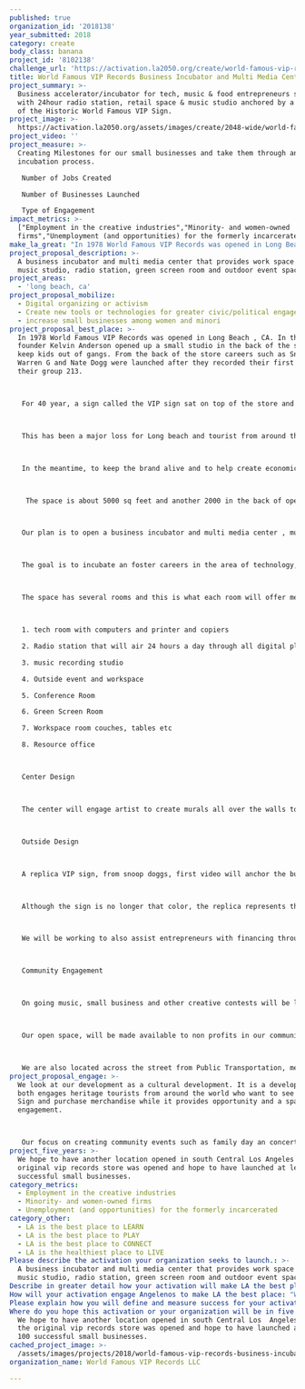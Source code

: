 ```yaml
---
published: true
organization_id: '2018138'
year_submitted: 2018
category: create
body_class: banana
project_id: '8102138'
challenge_url: 'https://activation.la2050.org/create/world-famous-vip-records-llc/'
title: World Famous VIP Records Business Incubator and Multi Media Center
project_summary: >-
  Business accelerator/incubator for tech, music & food entrepreneurs supported
  with 24hour radio station, retail space & music studio anchored by a replica
  of the Historic World Famous VIP Sign.
project_image: >-
  https://activation.la2050.org/assets/images/create/2048-wide/world-famous-vip-records-llc.jpg
project_video: ''
project_measure: >-
  Creating Milestones for our small businesses and take them through an 18 month
  incubation process.

   Number of Jobs Created

   Number of Businesses Launched

   Type of Engagement
impact_metrics: >-
  ["Employment in the creative industries","Minority- and women-owned
  firms","Unemployment (and opportunities) for the formerly incarcerated"]
make_la_great: "In 1978 World Famous VIP Records was opened in Long Beach , CA. In the 90s, founder Kelvin Anderson opened up a small studio in the back of the store to keep kids out of gangs. From the back of the store careers such as Snoop Dogg, Warren G and Nate Dogg were launched after they recorded their first demo for their group 213.\r\n\r\n\r\n\r\n For 40 year, a sign called the VIP sign sat on top of the store and most recently that sign became a Historic Landmark, making the only one of its kind in the world but the sign has been put in storage until we secure a home to open a museum.\r\n\r\n\r\n\r\n This has been a major loss for Long beach and tourist from around the world to came to see the sign.\r\n\r\n\r\n\r\n In the meantime, to keep the brand alive and to help create economic opportunities, we have secured a building on long beach blvd. which we currently need assistance in activating\r\n\r\n\r\n\r\n  The space is about 5000 sq feet and another 2000 in the back of open space.\r\n\r\n\r\n\r\n Our plan is to open a business incubator and multi media center , music recording radio station and retail store in the front.\r\n\r\n\r\n\r\n The goal is to incubate an foster careers in the area of technology, music, non profit sector, broadcasting, writing and provide a 24 hour radio station that will deliver content through all digital platforms and that will be hosted by radio personalities from across la county.\r\n\r\n\r\n\r\n The space has several rooms and this is what each room will offer members.\r\n\r\n\r\n\r\n 1. tech room with computers and printer and copiers\r\n\r\n 2. Radio station that will air 24 hours a day through all digital platforms\r\n\r\n 3. music recording studio\r\n\r\n 4. Outside event and workspace\r\n\r\n 5. Conference Room\r\n\r\n 6. Green Screen Room\r\n\r\n 7. Workspace room couches, tables etc\r\n\r\n 8. Resource office\r\n\r\n\r\n\r\n Center Design\r\n\r\n\r\n\r\n The center will engage artist to create murals all over the walls to reflect the vip history and we will also work to create digital experiences throughout the center.\r\n\r\n\r\n\r\n Outside Design\r\n\r\n\r\n\r\n A replica VIP sign, from snoop doggs, first video will anchor the building, as seen in the attached image.\r\n\r\n\r\n\r\n Although the sign is no longer that color, the replica represents the ara that the young artists got their start in the 90s and gives the center a unique draw.\r\n\r\n\r\n\r\n We will be working to also assist entrepreneurs with financing through programs like Kiva and a partnership with the City of Long Beach.\r\n\r\n\r\n\r\n Community Engagement\r\n\r\n\r\n\r\n On going music, small business and other creative contests will be launched from the center to engage the community and to continue to foster engagement.\r\n\r\n\r\n\r\n Our open space, will be made available to non profits in our communities for meeting and event space to allow them the ability to collaborate and serve the health and well being of our communities.\r\n\r\n\r\n\r\n We are also located across the street from Public Transportation, metro , in a area that is undeserved with resources and small businesses."
project_proposal_description: >-
  A business incubator and multi media center that provides work space tech lab,
  music studio, radio station, green screen room and outdoor event space.
project_areas:
  - 'long beach, ca'
project_proposal_mobilize:
  - Digital organizing or activism
  - Create new tools or technologies for greater civic/political engagement
  - increase small businesses among women and minori
project_proposal_best_place: >-
  In 1978 World Famous VIP Records was opened in Long Beach , CA. In the 90s,
  founder Kelvin Anderson opened up a small studio in the back of the store to
  keep kids out of gangs. From the back of the store careers such as Snoop Dogg,
  Warren G and Nate Dogg were launched after they recorded their first demo for
  their group 213.



   For 40 year, a sign called the VIP sign sat on top of the store and most recently that sign became a Historic Landmark, making the only one of its kind in the world but the sign has been put in storage until we secure a home to open a museum.



   This has been a major loss for Long beach and tourist from around the world to came to see the sign.



   In the meantime, to keep the brand alive and to help create economic opportunities, we have secured a building on long beach blvd. which we currently need assistance in activating



    The space is about 5000 sq feet and another 2000 in the back of open space.



   Our plan is to open a business incubator and multi media center , music recording radio station and retail store in the front.



   The goal is to incubate an foster careers in the area of technology, music, non profit sector, broadcasting, writing and provide a 24 hour radio station that will deliver content through all digital platforms and that will be hosted by radio personalities from across la county.



   The space has several rooms and this is what each room will offer members.



   1. tech room with computers and printer and copiers

   2. Radio station that will air 24 hours a day through all digital platforms

   3. music recording studio

   4. Outside event and workspace

   5. Conference Room

   6. Green Screen Room

   7. Workspace room couches, tables etc

   8. Resource office



   Center Design



   The center will engage artist to create murals all over the walls to reflect the vip history and we will also work to create digital experiences throughout the center.



   Outside Design



   A replica VIP sign, from snoop doggs, first video will anchor the building, as seen in the attached image.



   Although the sign is no longer that color, the replica represents the ara that the young artists got their start in the 90s and gives the center a unique draw.



   We will be working to also assist entrepreneurs with financing through programs like Kiva and a partnership with the City of Long Beach.



   Community Engagement



   On going music, small business and other creative contests will be launched from the center to engage the community and to continue to foster engagement.



   Our open space, will be made available to non profits in our communities for meeting and event space to allow them the ability to collaborate and serve the health and well being of our communities.



   We are also located across the street from Public Transportation, metro , in a area that is undeserved with resources and small businesses.
project_proposal_engage: >-
  We look at our development as a cultural development. It is a development that
  both engages heritage tourists from around the world who want to see the VIP
  Sign and purchase merchandise while it provides opportunity and a space for
  engagement.



   Our focus on creating community events such as family day an concerts that will bring our local community together and create space of engagement and empowerment.
project_five_years: >-
  We hope to have another location opened in south Central Los Angeles where the
  original vip records store was opened and hope to have launched at least 100
  successful small businesses.
category_metrics:
  - Employment in the creative industries
  - Minority- and women-owned firms
  - Unemployment (and opportunities) for the formerly incarcerated
category_other:
  - LA is the best place to LEARN
  - LA is the best place to PLAY
  - LA is the best place to CONNECT
  - LA is the healthiest place to LIVE
Please describe the activation your organization seeks to launch.: >-
  A business incubator and multi media center that provides work space tech lab,
  music studio, radio station, green screen room and outdoor event space.  
Describe in greater detail how your activation will make LA the best place?: "In 1978 World Famous VIP Records was opened in Long Beach , CA.  In the 90s, founder Kelvin Anderson opened up a small studio in the back of the store to keep kids out of gangs. From the back of the store careers such as Snoop Dogg, Warren G and Nate Dogg were launched after they recorded their first demo for their group 213. \r\n\r\nFor 40 year, a sign called the VIP sign sat on top of the store and most recently that sign became a Historic Landmark, making the only one of its kind in the world but the sign has been put in storage until we secure a home to open a museum.  \r\n\r\nThis has been a major loss for Long beach and tourist from around the world to came to see the sign.   \r\n\r\nIn the meantime, to keep the brand alive and to help create economic opportunities, we have secured a building on long beach blvd. which we currently need assistance in activating \r\n\r\n The space is about 5000 sq feet and another 2000 in the back of open space.  \r\n\r\nOur plan is to open a business incubator and multi media center , music recording radio station and retail store in the front.\r\n\r\nThe goal is to incubate an foster careers in the area of technology, music, non profit sector, broadcasting, writing and provide a 24 hour radio station that will deliver content through all digital platforms and that will be hosted by radio personalities from across la county. \r\n\r\nThe space has several rooms and this is what each room will offer members.    \r\n\r\n1. tech room with computers and printer and copiers\r\n2. Radio station that will air 24 hours a day through all digital platforms\r\n3. music recording studio\r\n4. Outside event and workspace \r\n5. Conference Room\r\n6. Green Screen Room\r\n7. Workspace room couches, tables etc \r\n8. Resource office \r\n\r\nCenter Design \r\n\r\nThe center will engage artist to create murals all over the walls to reflect the vip history and we will also work to create digital experiences throughout the center.      \r\n\r\nOutside Design\r\n\r\nA  replica VIP sign, from snoop doggs, first video will anchor the building, as seen in the attached image.     \r\n\r\nAlthough the sign is no longer that color,  the replica represents the ara that the young artists got their start in the 90s and gives the center a unique draw.  \r\n\r\nWe will be working to also assist entrepreneurs with financing through programs like Kiva and a partnership with the City of Long Beach.\r\n\r\nCommunity Engagement \r\n\r\nOn going music, small business and other creative contests will be launched from the center to engage the community and to continue to foster engagement. \r\n\r\nOur open space, will be made available to non profits in our communities for meeting and event space to allow them the ability to collaborate and serve the health and well being of our communities. \r\n\r\nWe are also located across the street from Public Transportation, metro ,  in a area that is undeserved with resources and small businesses.   \r\n\r\n\r\n\r\n\r\n\r\n   "
How will your activation engage Angelenos to make LA the best place: "We look at our development as a cultural development.  It is a development that both engages heritage tourists from around the world who want to see the VIP Sign and purchase merchandise while it provides opportunity and a space for engagement. \r\n\r\nOur focus on creating community events such as family day an concerts that will bring our local community together and create space of engagement and empowerment.      "
Please explain how you will define and measure success for your activation.: "Creating Milestones for our small businesses and take them through an 18 month incubation process.\r\nNumber of Jobs Created\r\nNumber of Businesses Launched \r\nType of Engagement "
Where do you hope this activation or your organization will be in five years?: >-
  We hope to have another location opened in south Central Los  Angeles where
  the original vip records store was opened and hope to have launched at least
  100 successful small businesses.    
cached_project_image: >-
  /assets/images/projects/2018/world-famous-vip-records-business-incubator-and-multi-media-center/activation.la2050.org/assets/images/create/2048-wide/world-famous-vip-records-llc.jpg
organization_name: World Famous VIP Records LLC

---
```

